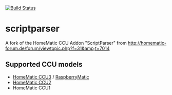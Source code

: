 [![Build Status](https://travis-ci.org/homematic-community/scriptparser.svg?branch=master)](https://travis-ci.org/homematic-community/scriptparser)

# scriptparser
A fork of the HomeMatic CCU Addon "ScriptParser" from http://homematic-forum.de/forum/viewtopic.php?f=31&amp;t=7014

## Supported CCU models
* [HomeMatic CCU3](https://www.eq-3.de/produkte/homematic/zentralen-und-gateways/smart-home-zentrale-ccu3.html) / [RaspberryMatic](http://raspberrymatic.de/)
* [HomeMatic CCU2](https://www.eq-3.de/produkt-detail-zentralen-und-gateways/items/homematic-zentrale-ccu-2.html)
* HomeMatic CCU1
